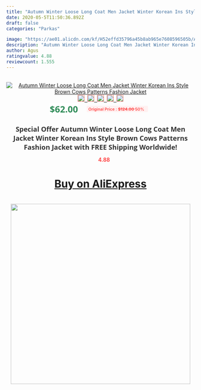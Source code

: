 ```yaml
---
title: "Autumn Winter Loose Long Coat Men Jacket Winter Korean Ins Style Brown Cows Patterns Fashion Jacket"
date: 2020-05-5T11:50:36.892Z
draft: false
categories: "Parkas"

image: "https://ae01.alicdn.com/kf/H52effd35796a45b8ab965e7608596505b/Autumn-Winter-Loose-Long-Coat-Men-Jacket-Winter-Korean-Ins-Style-Brown-Cows-Patterns-Fashion-Jacket.jpeg_220x220.jpeg"
description: "Autumn Winter Loose Long Coat Men Jacket Winter Korean Ins Style Brown Cows Patterns Fashion Jacket"
author: Agus
ratingvalue: 4.88
reviewcount: 1.555
---
```

<br>
<div style="text-align: center;">
<a href="https://s.click.aliexpress.com/e/_AYGTpL" target="_blank" rel="nofollow noopener noreferrer"><img alt="Autumn Winter Loose Long Coat Men Jacket Winter Korean Ins Style Brown Cows Patterns Fashion Jacket" class="magnifier-image" src="https://ae01.alicdn.com/kf/H52effd35796a45b8ab965e7608596505b/Autumn-Winter-Loose-Long-Coat-Men-Jacket-Winter-Korean-Ins-Style-Brown-Cows-Patterns-Fashion-Jacket.jpeg_220x220.jpeg_640x640.jpg">
<br>
<img style="border:1px solid salmon" src="https://ae01.alicdn.com/kf/H52effd35796a45b8ab965e7608596505b/Autumn-Winter-Loose-Long-Coat-Men-Jacket-Winter-Korean-Ins-Style-Brown-Cows-Patterns-Fashion-Jacket.jpeg_120x120.jpg">&nbsp;&nbsp;<img style="border:1px solid salmon" src="https://ae01.alicdn.com/kf/H9356461467f4463d8fdc8bf3a739e80d4/Autumn-Winter-Loose-Long-Coat-Men-Jacket-Winter-Korean-Ins-Style-Brown-Cows-Patterns-Fashion-Jacket.jpeg_120x120.jpg">&nbsp;&nbsp;<img style="border:1px solid salmon" src="https://ae01.alicdn.com/kf/H6ea3838c95d14f0291b290bec3071e0fb/Autumn-Winter-Loose-Long-Coat-Men-Jacket-Winter-Korean-Ins-Style-Brown-Cows-Patterns-Fashion-Jacket.jpeg_120x120.jpg">&nbsp;&nbsp;<img style="border:1px solid salmon" src="https://ae01.alicdn.com/kf/H26d172c3ddd44cc08c044d77d9925356W/Autumn-Winter-Loose-Long-Coat-Men-Jacket-Winter-Korean-Ins-Style-Brown-Cows-Patterns-Fashion-Jacket.jpeg_120x120.jpg">&nbsp;&nbsp;<img style="border:1px solid salmon" src="https://ae01.alicdn.com/kf/H526ad1d0c35d45a1af04fa9935606ba0Y/Autumn-Winter-Loose-Long-Coat-Men-Jacket-Winter-Korean-Ins-Style-Brown-Cows-Patterns-Fashion-Jacket.jpeg_120x120.jpg"></a></div><br0>
<div style="text-align: center;"><span style="background-color: white; border: 0px; box-sizing: border-box; color: seagreen; display: inline-block; font-family: &quot;open sans&quot; , &quot;arial&quot; , &quot;helvetica&quot; , sans-serif , &quot;heiti&quot;; font-size: 24px; font-stretch: inherit; font-weight: 700; line-height: inherit; margin: 0px 10px 0px 0px; padding: 0px; vertical-align: middle;">$62.00 </span>
<span style="background: rgb(255 , 241 , 241); border-radius: 3px; border: 0px; box-sizing: border-box; color: #ff4747; display: inline-block; font-family: inherit; font-size: 12px; font-stretch: inherit; font-style: inherit; font-variant: inherit; font-weight: 600; line-height: inherit; margin: 0px; padding: 2px 5px; transform: scale(0.9); vertical-align: middle;">Original Price : <b style="text-decoration: line-through;">$124.00 </b> 50%&nbsp;&nbsp;</span></div>
<h1 style="color: #333333; display: inline-block; font-family: &quot;open sans&quot; , &quot;arial&quot; , &quot;helvetica&quot; , sans-serif , &quot;heiti&quot;; font-size: 18px; font-stretch: inherit; font-weight: 700; text-align: center;">Special Offer Autumn Winter Loose Long Coat Men Jacket Winter Korean Ins Style Brown Cows Patterns Fashion Jacket with FREE Shipping Worldwide!</h1>
<div style="color: #ff4747; text-align: center;">
<img src="https://4.bp.blogspot.com/-M0ZcTcb-5uY/XleCXlxnR4I/AAAAAAAAAEc/OrjgMkXV1oMQFaCRZj5HQwOCBcu3w1FegCPcBGAYYCw/s1600/star.png" style="height: 15px;">&nbsp;<b>4.88</b></div>
<div class="button_cont" align="center"><a class="buynow_a" href="https://s.click.aliexpress.com/e/_AYGTpL" target="_blank" rel="nofollow noopener noreferrer"><H1>Buy on AliExpress</H1></a></div><br>
<div class="separator" style="clear: both; text-align: center;">
<img src="https://lh3.googleusercontent.com/-pTy5HemUv9M/XlePHvY0dAI/AAAAAAAAAE4/0nX5iRUoIWY8eMW9Dpxeirr157OZliDIgCLcBGAsYHQ/s1600/badge.gif" width="480">
</div>
